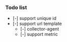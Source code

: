 ### Todo list
- [-] support unique id
- [-] support url template
    - [-] collector-agent
    - [-] support metric